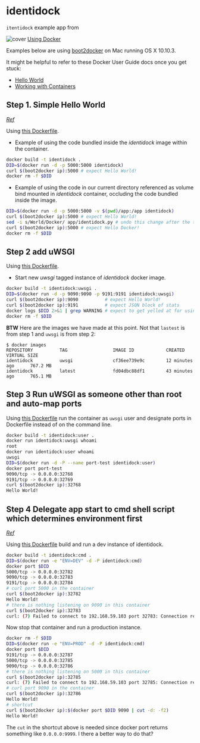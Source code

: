 # identidock

`itentidock` example app from 

![cover](http://akamaicovers.oreilly.com/images/0636920035671/bkt.gif) [Using Docker](http://shop.oreilly.com/product/0636920035671.do)

Examples below are using [boot2docker](https://docs.docker.com/installation/mac/) on Mac running OS X 10.10.3.

It might be helpful to refer to these Docker User Guide docs once you get stuck:

- [Hello World][1]
- [Working with Containers][2]

[1]: https://docs.docker.com/userguide/dockerizing/ "Docker User Guide: Hello World"
[2]: https://docs.docker.com/userguide/usingdocker/ "Docker User Guide: Working With Containers"

## Step 1. Simple Hello World
_[Ref][1]_

Using [this Dockerfile](https://github.com/dlbewley/identidock/blob/b8994922451700e83c50afa79f9749216165d810/Dockerfile).

- Example of using the code bundled inside the _identidock_ image within the container.

```bash
docker build -t identidock .
DID=$(docker run -d -p 5000:5000 identidock)
curl $(boot2docker ip):5000 # expect Hello World!
docker rm -f $DID
```

- Example of using the code in our current directory referenced as volume bind mounted in _identidock_ container, occluding the code bundled inside the image.

```bash
DID=$(docker run -d -p 5000:5000 -v $(pwd)/app:/app identidock)
curl $(boot2docker ip):5000 # expect Hello World!
sed -i s/World/Docker/ app/identidock.py # undo this change after the test
curl $(boot2docker ip):5000 # expect Hello Docker!
docker rm -f $DID
```

## Step 2 add uWSGI

Using [this Dockerfile](https://github.com/dlbewley/identidock/blob/5b589a2c8e6d579a1c3f57e50f1daf7f57639b8c/Dockerfile).

- Start new _uwsgi_ tagged instance of _identidock_ docker image.

```bash
docker build -t identidock:uwsgi .
DID=$(docker run -d -p 9090:9090 -p 9191:9191 identidock:uwsgi)
curl $(boot2docker ip):9090          # expect Hello World!
curl $(boot2docker ip):9191          # expect JSON block of stats
docker logs $DID 2>&1 | grep WARNING # expect to get yelled at for using root
docker rm -f $DID
```

**BTW** Here are the images we have made at this point. Not that `lastest` is from step 1 and `uwsgi` is from step 2:

```
$ docker images
REPOSITORY          TAG                 IMAGE ID            CREATED             VIRTUAL SIZE
identidock          uwsgi               cf36ee739e9c        12 minutes ago      767.2 MB
identidock          latest              fd04dbc88df1        43 minutes ago      765.1 MB
```

## Step 3 Run uWSGI as someone other than root and auto-map ports

Using [this Dockerfile](https://github.com/dlbewley/identidock/blob/41f39ffbc2ea12c1357079d227b2a9fe0d003235/Dockerfile) run the container as `uwsgi` user and designate ports in Dockerfile instead of on the command line.

```bash
docker build -t identidock:user .
docker run identidock:uwsgi whoami
root
docker run identidock:user whoami
uwsgi
DID=$(docker run -d -P --name port-test identidock:user)
docker port port-test
9090/tcp -> 0.0.0.0:32768
9191/tcp -> 0.0.0.0:32769
curl $(boot2docker ip):32768
Hello World!
```

## Step 4 Delegate app start to cmd shell script which determines environment first
_[Ref][2]_

Using [this Dockerfile](https://github.com/dlbewley/identidock/blob/d0040c2a26d9a6a2c5c90d3510c55c4bddc336f8/Dockerfile) build and run a dev instance of identidock.

```bash
docker build -t identidock:cmd .
DID=$(docker run -e "ENV=DEV" -d -P identidock:cmd)
docker port $DID
5000/tcp -> 0.0.0.0:32782
9090/tcp -> 0.0.0.0:32783
9191/tcp -> 0.0.0.0:32784
# curl port 5000 in the container
curl $(boot2docker ip):32782
Hello World!
# there is nothing listening on 9090 in this container
curl $(boot2docker ip):32783
curl: (7) Failed to connect to 192.168.59.103 port 32783: Connection refused
```

Now stop that container and run a production instance.

```bash
docker rm -f $DID
DID=$(docker run -e "ENV=PROD" -d -P identidock:cmd)
docker port $DID
9191/tcp -> 0.0.0.0:32787
5000/tcp -> 0.0.0.0:32785
9090/tcp -> 0.0.0.0:32786
# there is nothing listening on 5000 in this container
curl $(boot2docker ip):32785
curl: (7) Failed to connect to 192.168.59.103 port 32785: Connection refused
# curl port 9090 in the container
curl $(boot2docker ip):32786
Hello World!
# shortcut
curl $(boot2docker ip):$(docker port $DID 9090 | cut -d: -f2)
Hello World!
```

The `cut` in the shortcut above is needed since docker port returns something like `0.0.0.0:9999`. I there a better way to do that?
